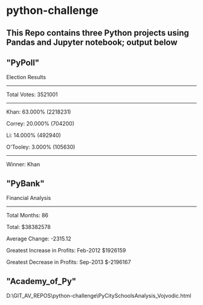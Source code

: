 # python-challenge

## This Repo contains three Python projects using Pandas and Jupyter notebook; output below

## "PyPoll"

Election Results

-------------------------
Total Votes: 3521001

-------------------------
Khan: 63.000% (2218231)

Correy: 20.000% (704200)

Li: 14.000% (492940)

O'Tooley: 3.000% (105630)

-------------------------

Winner: Khan

## "PyBank"

Financial Analysis

-------------------------

Total Months: 86

Total: $38382578

Average Change: -2315.12

Greatest Increase in Profits: Feb-2012 $1926159

Greatest Decrease in Profits: Sep-2013 $-2196167

## "Academy_of_Py"

D:\GIT_AV_REPOS\python-challenge\PyCitySchoolsAnalysis_Vojvodic.html
